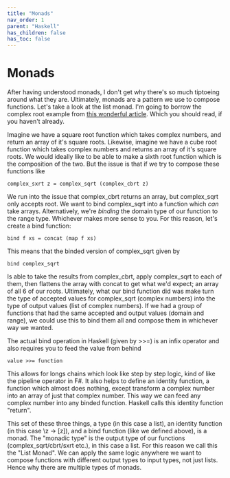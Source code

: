 ```yaml
---
title: "Monads"
nav_order: 1
parent: "Haskell"
has_children: false
has_toc: false
---
```


# Monads

After having understood monads, I don't get why there's so much tiptoeing around what they are.
Ultimately, monads are a pattern we use to compose functions.
Let's take a look at the list monad.
I'm going to borrow the complex root example from [this wonderful article](http://blog.sigfpe.com/2006/08/you-could-have-invented-monads-and.html).
Which you should read, if you haven't already.

Imagine we have a square root function which takes complex numbers, and return an array of it's square roots.
Likewise, imagine we have a cube root function which takes complex numbers and returns an array of it's square roots.
We would ideally like to be able to make a sixth root function which is the composition of the two.
But the issue is that if we try to compose these functions like

    complex_sxrt z = complex_sqrt (complex_cbrt z)

We run into the issue that complex_cbrt returns an array, but complex_sqrt only accepts root.
We want to bind complex_sqrt into a function which *can* take arrays.
Alternatively, we're *binding* the domain type of our function to the range type.
Whichever makes more sense to you.
For this reason, let's create a bind function:

    bind f xs = concat (map f xs)

This means that the binded version of complex_sqrt given by

    bind complex_sqrt

Is able to take the results from complex_cbrt, apply complex_sqrt to each of them, then flattens the array with concat to get what we'd expect; an array of all 6 of our roots.
Ultimately, what our bind function did was make turn the type of accepted values for complex_sqrt (complex numbers) into the type of output values (list of complex numbers).
If we had a group of functions that had the same accepted and output values (domain and range), we could use this to bind them all and compose them in whichever way we wanted.

The actual bind operation in Haskell (given by \>\>=) is an infix operator and also requires you to feed the value from behind

    value >>= function

This allows for longs chains which look like step by step logic, kind of like the pipeline operator in F#.
It also helps to define an identity function, a function which almost does nothing, except transform a complex number into an array of just that complex number.
This way we can feed any complex number into any binded function.
Haskell calls this identity function "return".

This set of these three things, a type (in this case a list), an identity function (in this case \z -> \[z\]), and a bind function (like we defined above), is a monad.
The "monadic type" is the output type of our functions (complex_sqrt/cbrt/sxrt etc.), in this case a list. For this reason we call this the "List Monad".
We can apply the same logic anywhere we want to compose functions with different output types to input types, not just lists. 
Hence why there are multiple types of monads.